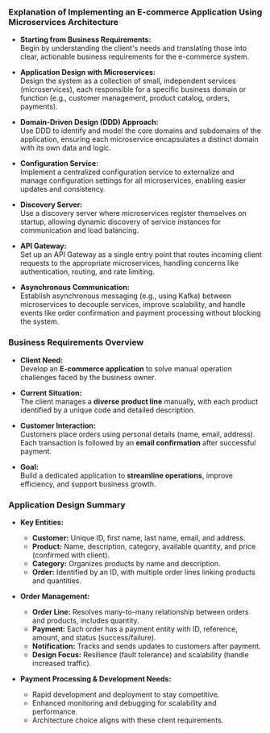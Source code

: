 ### Explanation of Implementing an E-commerce Application Using Microservices Architecture


- **Starting from Business Requirements:**  
  Begin by understanding the client's needs and translating those into clear, actionable business requirements for the e-commerce system.

- **Application Design with Microservices:**  
  Design the system as a collection of small, independent services (microservices), each responsible for a specific business domain or function (e.g., customer management, product catalog, orders, payments).

- **Domain-Driven Design (DDD) Approach:**  
  Use DDD to identify and model the core domains and subdomains of the application, ensuring each microservice encapsulates a distinct domain with its own data and logic.

- **Configuration Service:**  
  Implement a centralized configuration service to externalize and manage configuration settings for all microservices, enabling easier updates and consistency.

- **Discovery Server:**  
  Use a discovery server where microservices register themselves on startup, allowing dynamic discovery of service instances for communication and load balancing.

- **API Gateway:**  
  Set up an API Gateway as a single entry point that routes incoming client requests to the appropriate microservices, handling concerns like authentication, routing, and rate limiting.

- **Asynchronous Communication:**  
  Establish asynchronous messaging (e.g., using Kafka) between microservices to decouple services, improve scalability, and handle events like order confirmation and payment processing without blocking the system.

### Business Requirements Overview

- **Client Need:**  
  Develop an **E-commerce application** to solve manual operation challenges faced by the business owner.

- **Current Situation:**  
  The client manages a **diverse product line** manually, with each product identified by a unique code and detailed description.

- **Customer Interaction:**  
  Customers place orders using personal details (name, email, address). Each transaction is followed by an **email confirmation** after successful payment.

- **Goal:**  
  Build a dedicated application to **streamline operations**, improve efficiency, and support business growth.

### Application Design Summary

- **Key Entities:**

    - **Customer:** Unique ID, first name, last name, email, and address.
    - **Product:** Name, description, category, available quantity, and price (confirmed with client).
    - **Category:** Organizes products by name and description.
    - **Order:** Identified by an ID, with multiple order lines linking products and quantities.
- **Order Management:**

    - **Order Line:** Resolves many-to-many relationship between orders and products, includes quantity.
    - **Payment:** Each order has a payment entity with ID, reference, amount, and status (success/failure).
    - **Notification:** Tracks and sends updates to customers after payment.
    - **Design Focus:** Resilience (fault tolerance) and scalability (handle increased traffic).
- **Payment Processing & Development Needs:**

    - Rapid development and deployment to stay competitive.
    - Enhanced monitoring and debugging for scalability and performance.
    - Architecture choice aligns with these client requirements.